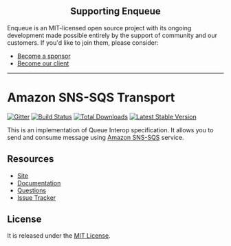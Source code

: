 <h2 align="center">Supporting Enqueue</h2>

Enqueue is an MIT-licensed open source project with its ongoing development made possible entirely by the support of community and our customers. If you'd like to join them, please consider:

- [Become a sponsor](https://www.patreon.com/makasim)
- [Become our client](http://forma-pro.com/)

---

# Amazon SNS-SQS Transport

[![Gitter](https://badges.gitter.im/php-enqueue/Lobby.svg)](https://gitter.im/php-enqueue/Lobby)
[![Build Status](https://travis-ci.org/php-enqueue/snsqs.png?branch=master)](https://travis-ci.org/php-enqueue/snsqs)
[![Total Downloads](https://poser.pugx.org/enqueue/snsqs/d/total.png)](https://packagist.org/packages/enqueue/snsqs)
[![Latest Stable Version](https://poser.pugx.org/enqueue/snsqs/version.png)](https://packagist.org/packages/enqueue/snsqs)
 
This is an implementation of Queue Interop specification. It allows you to send and consume message using [Amazon SNS-SQS](https://aws.amazon.com/snsqs/) service.

## Resources

* [Site](https://enqueue.forma-pro.com/)
* [Documentation](https://github.com/php-enqueue/enqueue-dev/blob/master/docs/transport/snsqs.md)
* [Questions](https://gitter.im/php-enqueue/Lobby)
* [Issue Tracker](https://github.com/php-enqueue/enqueue-dev/issues)

## License

It is released under the [MIT License](LICENSE).